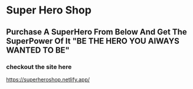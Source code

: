 # Super Hero Shop
## Purchase A SuperHero From Below And Get The SuperPower Of It "BE THE HERO YOU AlWAYS WANTED TO BE"

### checkout the site here
https://superheroshop.netlify.app/





